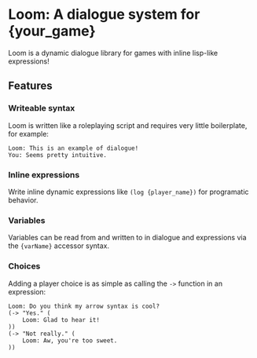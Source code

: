 # Loom: A dialogue system for {your_game}
Loom is a dynamic dialogue library for games with inline lisp-like expressions!

## Features
### Writeable syntax
Loom is written like a roleplaying script and requires very little boilerplate, for example:
```
Loom: This is an example of dialogue!
You: Seems pretty intuitive.
```

### Inline expressions
Write inline dynamic expressions like `(log {player_name})` for programatic behavior.

### Variables
Variables can be read from and written to in dialogue and expressions via the `{varName}` accessor syntax.

### Choices
Adding a player choice is as simple as calling the `->` function in an expression:
```
Loom: Do you think my arrow syntax is cool?
(-> "Yes." (
    Loom: Glad to hear it!
))
(-> "Not really." (
    Loom: Aw, you're too sweet.
))
```
